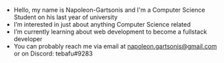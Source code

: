 -   Hello, my name is Napoleon-Gartsonis and I'm a Computer Science Student on his last year of university
-   I’m interested in just about anything Computer Science related
-   I’m currently learning about web development to become a fullstack developer
-   You can probably reach me via email at napoleon.gartsonis@gmail.com or on Discord: tebafu#9283
<!--
**tebafu/tebafu** is a ✨ _special_ ✨ repository because its `README.md` (this file) appears on your GitHub profile.

Here are some ideas to get you started:

- 🔭 I’m currently working on ...
- 🌱 I’m currently learning ...
- 👯 I’m looking to collaborate on ...
- 🤔 I’m looking for help with ...
- 💬 Ask me about ...
- 📫 How to reach me: ...
- 😄 Pronouns: ...
- ⚡ Fun fact: ...
-->
